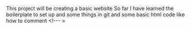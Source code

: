 This project will be creating a basic website
So far I have learned the boilerplate to set up
and some things in git and some basic html code like how to comment <!--- > 